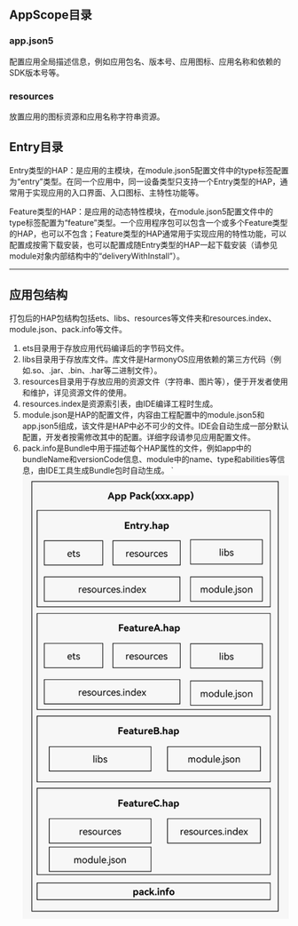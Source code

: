 ## AppScope目录
  ### app.json5​​
  配置应用全局描述信息，例如应用包名、版本号、应用图标、应用名称和依赖的SDK版本号等。
  ### resources
  放置应用的图标资源和应用名称字符串资源。
  
  ## Entry目录
  Entry类型的HAP：是应用的主模块，在​​module.json5配置文件​​中的type标签配置为“entry”类型。在同一个应用中，同一设备类型只支持一个Entry类型的HAP，通常用于实现应用的入口界面、入口图标、主特性功能等。

Feature类型的HAP：是应用的动态特性模块，在​​module.json5配置文件​​​中的type标签配置为“feature”类型。一个应用程序包可以包含一个或多个Feature类型的HAP，也可以不包含；Feature类型的HAP通常用于实现应用的特性功能，可以配置成按需下载安装，也可以配置成随Entry类型的HAP一起下载安装（请参见​​module对象内部结构​​中的“deliveryWithInstall”）。
  
-------

## 应用包结构
打包后的HAP包结构包括ets、libs、resources等文件夹和resources.index、module.json、pack.info等文件。
1. ets目录用于存放应用代码编译后的字节码文件。
2. libs目录用于存放库文件。库文件是HarmonyOS应用依赖的第三方代码（例如.so、.jar、.bin、.har等二进制文件）。
3. resources目录用于存放应用的资源文件（字符串、图片等），便于开发者使用和维护，详见​​资源文件的使用​​。
1. resources.index是资源索引表，由IDE编译工程时生成。
2. module.json是HAP的配置文件，内容由工程配置中的module.json5和app.json5组成，该文件是HAP中必不可少的文件。IDE会自动生成一部分默认配置，开发者按需修改其中的配置。详细字段请参见​​应用配置文件​​。
3. pack.info是Bundle中用于描述每个HAP属性的文件，例如app中的bundleName和versionCode信息、module中的name、type和abilities等信息，由IDE工具生成Bundle包时自动生成。
`![hap](assets/hap.png)
